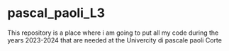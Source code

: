# pascal_paoli_L3
This repository is a place where i am going to put all my code during the years 2023-2024 that are needed at the Univercity di pascale paoli Corte
